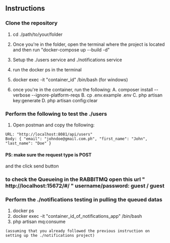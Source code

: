 ## Instructions

### Clone the repository
1. cd ./path/to/your/folder
2. Once you're in the folder, open the terminal where the project is located and then run "docker-compose up --build -d"
3. Setup the ./users service and ./notifications service

4. run the docker ps in the terminal
5. docker exec -it "container_id" /bin/bash (for windows)
6. once you're in the container, run the following: A. composer install --verbose --ignore-platform-reqs B. cp .env.example .env C. php artisan key:generate D. php artisan config:clear

### Perform the following to test the ./users

1. Open postman and copy the following: 
```
URL: "http://localhost:8081/api/users" 
Body: { "email": "johndoe@gmail.com.ph", "first_name": "John", "last_name": "Doe" }
```
#### PS: make sure the request type is POST

and the click send button

### to check the Queueing in the RABBITMQ open this url " http://localhost:15672/#/ " username/password: guest / guest

### Perform the ./notifications testing in pulling the queued datas

1. docker ps
2. docker exec -it "container_id_of_notifications_app" /bin/bash
3. php artisan mq:consume 
```
(assuming that you already followed the previous instruction on setting up the ./notifications project)
```
